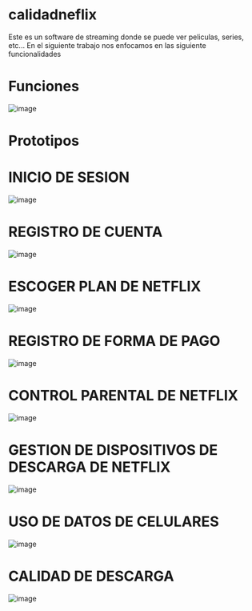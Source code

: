 # calidadneflix
Este es un software de streaming donde se puede ver peliculas, series, etc...
En el siguiente trabajo nos enfocamos en las siguiente funcionalidades

# Funciones

![image](https://user-images.githubusercontent.com/78560599/137217991-1fa8245a-1fae-4ccd-8037-c4965780ac1d.png)

# Prototipos
# INICIO DE SESION
![image](https://user-images.githubusercontent.com/78560599/137050587-8e781606-4907-4455-9bf4-f8b7c2b54c02.png)
# REGISTRO DE CUENTA

![image](https://user-images.githubusercontent.com/78560599/137050874-19cfe1fd-a3b6-49e2-b17d-934e32a30f75.png)
# ESCOGER PLAN DE NETFLIX

![image](https://user-images.githubusercontent.com/78560599/137050934-c0d106b3-6b85-43b9-915b-52dbde0bfbe0.png)
# REGISTRO DE FORMA DE PAGO

![image](https://user-images.githubusercontent.com/78560599/137050976-6193ddbb-4d27-4482-b1ab-e14ad1977707.png)

# CONTROL PARENTAL DE NETFLIX
![image](https://user-images.githubusercontent.com/78560599/137217389-9bf9cb4f-6eca-4c61-a2b8-4895e33b27bd.png)
# GESTION DE DISPOSITIVOS DE DESCARGA DE NETFLIX
![image](https://user-images.githubusercontent.com/78560599/137217517-37933842-7035-40fc-b266-920ce20ccdb6.png)

# USO DE DATOS DE CELULARES
![image](https://user-images.githubusercontent.com/78560599/137217584-f6979819-239c-459b-8e92-efa424d1d4bd.png)
# CALIDAD DE DESCARGA
![image](https://user-images.githubusercontent.com/78560599/137217622-3dd557a5-c4c4-4c2b-b307-b546f8e24e88.png)


